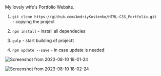 My lovely wife's Portfolio Website.


1. `git clone https://github.com/AndriyKostenko/HTML-CSS_Portfolio.git` - copying the project

2. `npm install` - install all dependecies

3. `gulp` - start building of projectt

4. `npm update --save` - in case update is needed
  
![Screenshot from 2023-08-10 18-01-24](https://github.com/AndriyKostenko/HTML-CSS_Portfolio/assets/91188777/67f324ac-161a-4d7b-a5a7-5174e2d00692)


![Screenshot from 2023-08-10 18-02-24](https://github.com/AndriyKostenko/HTML-CSS_Portfolio/assets/91188777/7369c195-524c-4a3d-9fc0-5b9d72080f1b)
